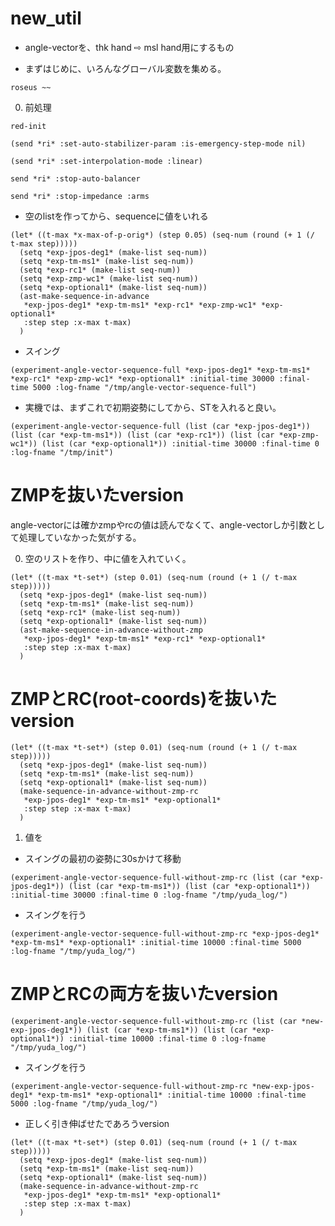 # new_util

* angle-vectorを、thk hand ⇨ msl hand用にするもの


* まずはじめに、いろんなグローバル変数を集める。
```
roseus ~~
```

0. 前処理
```
red-init
```

```
(send *ri* :set-auto-stabilizer-param :is-emergency-step-mode nil) 
```

```
(send *ri* :set-interpolation-mode :linear)
```

```
send *ri* :stop-auto-balancer
```

```
send *ri* :stop-impedance :arms

```


* 空のlistを作ってから、sequenceに値をいれる
```
(let* ((t-max *x-max-of-p-orig*) (step 0.05) (seq-num (round (+ 1 (/ t-max step)))))
  (setq *exp-jpos-deg1* (make-list seq-num))
  (setq *exp-tm-ms1* (make-list seq-num))
  (setq *exp-rc1* (make-list seq-num)) 
  (setq *exp-zmp-wc1* (make-list seq-num))
  (setq *exp-optional1* (make-list seq-num))
  (ast-make-sequence-in-advance
   *exp-jpos-deg1* *exp-tm-ms1* *exp-rc1* *exp-zmp-wc1* *exp-optional1*
   :step step :x-max t-max)
  )
```

* スイング
```
(experiment-angle-vector-sequence-full *exp-jpos-deg1* *exp-tm-ms1* *exp-rc1* *exp-zmp-wc1* *exp-optional1* :initial-time 30000 :final-time 5000 :log-fname "/tmp/angle-vector-sequence-full") 
```

* 実機では、まずこれで初期姿勢にしてから、STを入れると良い。
```
(experiment-angle-vector-sequence-full (list (car *exp-jpos-deg1*)) (list (car *exp-tm-ms1*)) (list (car *exp-rc1*)) (list (car *exp-zmp-wc1*)) (list (car *exp-optional1*)) :initial-time 30000 :final-time 0 :log-fname "/tmp/init")
```


# ZMPを抜いたversion
angle-vectorには確かzmpやrcの値は読んでなくて、angle-vectorしか引数として処理していなかった気がする。

0. 空のリストを作り、中に値を入れていく。
```
(let* ((t-max *t-set*) (step 0.01) (seq-num (round (+ 1 (/ t-max step)))))
  (setq *exp-jpos-deg1* (make-list seq-num))
  (setq *exp-tm-ms1* (make-list seq-num))
  (setq *exp-rc1* (make-list seq-num)) 
  (setq *exp-optional1* (make-list seq-num))
  (ast-make-sequence-in-advance-without-zmp
   *exp-jpos-deg1* *exp-tm-ms1* *exp-rc1* *exp-optional1*
   :step step :x-max t-max)
  )
```

# ZMPとRC(root-coords)を抜いたversion
```
(let* ((t-max *t-set*) (step 0.01) (seq-num (round (+ 1 (/ t-max step)))))
  (setq *exp-jpos-deg1* (make-list seq-num))
  (setq *exp-tm-ms1* (make-list seq-num))
  (setq *exp-optional1* (make-list seq-num))
  (make-sequence-in-advance-without-zmp-rc
   *exp-jpos-deg1* *exp-tm-ms1* *exp-optional1*
   :step step :x-max t-max)
  )
```
1. 値を

* スイングの最初の姿勢に30sかけて移動
```
(experiment-angle-vector-sequence-full-without-zmp-rc (list (car *exp-jpos-deg1*)) (list (car *exp-tm-ms1*)) (list (car *exp-optional1*)) :initial-time 30000 :final-time 0 :log-fname "/tmp/yuda_log/")
```

* スイングを行う
```
(experiment-angle-vector-sequence-full-without-zmp-rc *exp-jpos-deg1* *exp-tm-ms1* *exp-optional1* :initial-time 10000 :final-time 5000 :log-fname "/tmp/yuda_log/")	
```
# ZMPとRCの両方を抜いたversion
```
(experiment-angle-vector-sequence-full-without-zmp-rc (list (car *new-exp-jpos-deg1*)) (list (car *exp-tm-ms1*)) (list (car *exp-optional1*)) :initial-time 10000 :final-time 0 :log-fname "/tmp/yuda_log/")
```

* スイングを行う
```
(experiment-angle-vector-sequence-full-without-zmp-rc *new-exp-jpos-deg1* *exp-tm-ms1* *exp-optional1* :initial-time 10000 :final-time 5000 :log-fname "/tmp/yuda_log/") 
```


* 正しく引き伸ばせたであろうversion
```
(let* ((t-max *t-set*) (step 0.01) (seq-num (round (+ 1 (/ t-max step)))))
  (setq *exp-jpos-deg1* (make-list seq-num))
  (setq *exp-tm-ms1* (make-list seq-num))
  (setq *exp-optional1* (make-list seq-num))
  (make-sequence-in-advance-without-zmp-rc
   *exp-jpos-deg1* *exp-tm-ms1* *exp-optional1*
   :step step :x-max t-max)
  )
```  